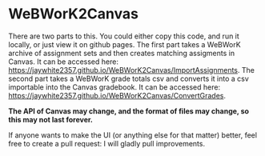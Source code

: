 # WeBWorK2Canvas

There are two parts to this. You could either copy this code, and run it locally, or just view it on github pages.
The first part takes a WeBWorK archive of assignment sets and then creates matching assigments in Canvas. It can be accessed here: https://jaywhite2357.github.io/WeBWorK2Canvas/ImportAssignments.
The second part takes a WeBWorK grade totals csv and converts it into a csv importable into the Canvas gradebook. It can be accessed here: https://jaywhite2357.github.io/WeBWorK2Canvas/ConvertGrades.

**The API of Canvas may change, and the format of files may change, so this may not last forever.**

If anyone wants to make the UI (or anything else for that matter) better, feel free to create a pull request: I will gladly pull improvements.
